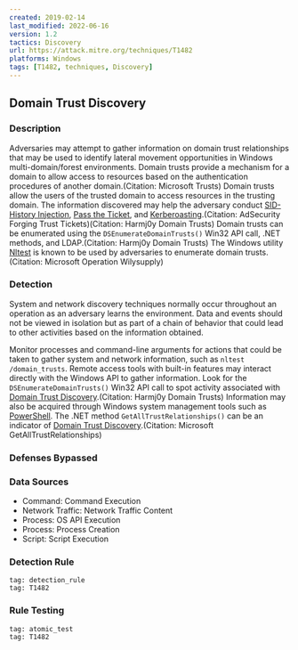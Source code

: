 ```yaml
---
created: 2019-02-14
last_modified: 2022-06-16
version: 1.2
tactics: Discovery
url: https://attack.mitre.org/techniques/T1482
platforms: Windows
tags: [T1482, techniques, Discovery]
---
```


## Domain Trust Discovery

### Description

Adversaries may attempt to gather information on domain trust relationships that may be used to identify lateral movement opportunities in Windows multi-domain/forest environments. Domain trusts provide a mechanism for a domain to allow access to resources based on the authentication procedures of another domain.(Citation: Microsoft Trusts) Domain trusts allow the users of the trusted domain to access resources in the trusting domain. The information discovered may help the adversary conduct [SID-History Injection](https://attack.mitre.org/techniques/T1134/005), [Pass the Ticket](https://attack.mitre.org/techniques/T1550/003), and [Kerberoasting](https://attack.mitre.org/techniques/T1558/003).(Citation: AdSecurity Forging Trust Tickets)(Citation: Harmj0y Domain Trusts) Domain trusts can be enumerated using the `DSEnumerateDomainTrusts()` Win32 API call, .NET methods, and LDAP.(Citation: Harmj0y Domain Trusts) The Windows utility [Nltest](https://attack.mitre.org/software/S0359) is known to be used by adversaries to enumerate domain trusts.(Citation: Microsoft Operation Wilysupply)

### Detection

System and network discovery techniques normally occur throughout an operation as an adversary learns the environment. Data and events should not be viewed in isolation but as part of a chain of behavior that could lead to other activities based on the information obtained.

Monitor processes and command-line arguments for actions that could be taken to gather system and network information, such as `nltest /domain_trusts`. Remote access tools with built-in features may interact directly with the Windows API to gather information. Look for the `DSEnumerateDomainTrusts()` Win32 API call to spot activity associated with [Domain Trust Discovery](https://attack.mitre.org/techniques/T1482).(Citation: Harmj0y Domain Trusts) Information may also be acquired through Windows system management tools such as [PowerShell](https://attack.mitre.org/techniques/T1059/001). The .NET method `GetAllTrustRelationships()` can be an indicator of [Domain Trust Discovery](https://attack.mitre.org/techniques/T1482).(Citation: Microsoft GetAllTrustRelationships)


### Defenses Bypassed



### Data Sources

  - Command: Command Execution
  -  Network Traffic: Network Traffic Content
  -  Process: OS API Execution
  -  Process: Process Creation
  -  Script: Script Execution
### Detection Rule

```query
tag: detection_rule
tag: T1482
```

### Rule Testing

```query
tag: atomic_test
tag: T1482
```
